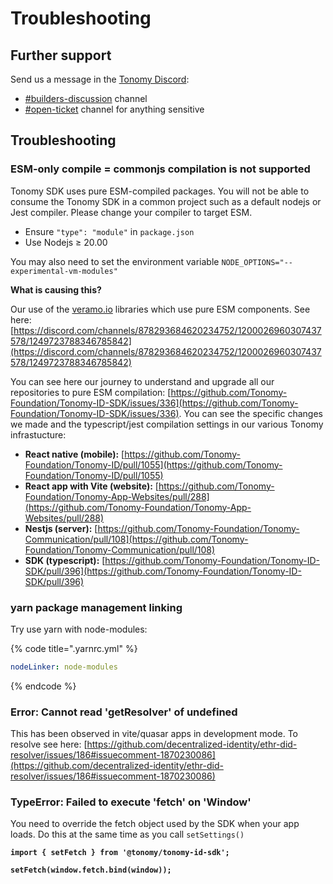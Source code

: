 # Troubleshooting

## Further support

Send us a message in the [Tonomy Discord](https://discord.gg/8zDf8AF3ja):

* [#builders-discussion](https://discord.gg/Xyx8X5Jm2V) channel
* [#open-ticket](https://discord.gg/gws7AzEqVq) channel for anything sensitive

## Troubleshooting

### ESM-only compile = commonjs compilation is not supported

Tonomy SDK uses pure ESM-compiled packages. You will not be able to consume the Tonomy SDK in a common project such as a default nodejs or Jest compiler. Please change your compiler to target ESM.

* Ensure `"type": "module"` in `package.json`
* Use Nodejs ≥ 20.00

You may also need to set the environment variable `NODE_OPTIONS="--experimental-vm-modules"`&#x20;

**What is causing this?**

Our use of the [veramo.io](https://veramo.io/) libraries which use pure ESM components. See here: [https://discord.com/channels/878293684620234752/1200026960307437578/1249723788346785842](https://discord.com/channels/878293684620234752/1200026960307437578/1249723788346785842)

You can see here our journey to understand and upgrade all our repositories to pure ESM compilation: [https://github.com/Tonomy-Foundation/Tonomy-ID-SDK/issues/336](https://github.com/Tonomy-Foundation/Tonomy-ID-SDK/issues/336). You can see the specific changes we made and the typescript/jest compilation settings in our various Tonomy infrastucture:

* **React native (mobile):** [https://github.com/Tonomy-Foundation/Tonomy-ID/pull/1055](https://github.com/Tonomy-Foundation/Tonomy-ID/pull/1055)
* **React app with Vite (website):** [https://github.com/Tonomy-Foundation/Tonomy-App-Websites/pull/288](https://github.com/Tonomy-Foundation/Tonomy-App-Websites/pull/288)
* **Nestjs (server):** [https://github.com/Tonomy-Foundation/Tonomy-Communication/pull/108](https://github.com/Tonomy-Foundation/Tonomy-Communication/pull/108)
* **SDK (typescript):** [https://github.com/Tonomy-Foundation/Tonomy-ID-SDK/pull/396](https://github.com/Tonomy-Foundation/Tonomy-ID-SDK/pull/396)

### yarn package management linking

Try use yarn with node-modules:

{% code title=".yarnrc.yml" %}
```yaml
nodeLinker: node-modules
```
{% endcode %}

### Error: Cannot read 'getResolver' of undefined

This has been observed in vite/quasar apps in development mode. To resolve see here: [https://github.com/decentralized-identity/ethr-did-resolver/issues/186#issuecomment-1870230086](https://github.com/decentralized-identity/ethr-did-resolver/issues/186#issuecomment-1870230086)

### TypeError: Failed to execute 'fetch' on 'Window'

You need to override the fetch object used by the SDK when your app loads. Do this at the same time as you call `setSettings()`

<pre class="language-typescript"><code class="lang-typescript"><strong>import { setFetch } from '@tonomy/tonomy-id-sdk';
</strong><strong>
</strong><strong>setFetch(window.fetch.bind(window));
</strong></code></pre>

